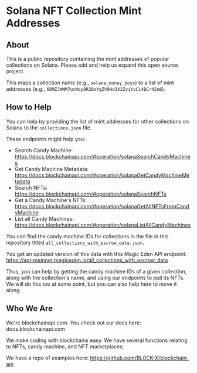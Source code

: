 # Solana NFT Collection Mint Addresses

## About

This is a public repository containing the mint addresses of popular collections on Solana. Please add and help us expand this open source project.

This maps a collection name (e.g., `solana_money_boys`) to a list of mint addresses (e.g., `66MZJWWM7ucWay8R2BzYgZVQHo3X2ZviYvCi4BCr42u6`).

## How to Help

You can help by providing the list of mint addresses for other collections on Solana to the `collections.json` file.

These endpoints might help you:
- Search Candy Machine: https://docs.blockchainapi.com/#operation/solanaSearchCandyMachines
- Get Candy Machine Metadata: https://docs.blockchainapi.com/#operation/solanaGetCandyMachineMetadata
- Search NFTs: https://docs.blockchainapi.com/#operation/solanaSearchNFTs
- Get a Candy Machine's NFTs: https://docs.blockchainapi.com/#operation/solanaGetAllNFTsFromCandyMachine
- List all Candy Machines: https://docs.blockchainapi.com/#operation/solanaListAllCandyMachines

You can find the candy machine IDs for collections in the file in this repository titled `all_collections_with_escrow_data.json`. 

You get an updated version of this data with this Magic Eden API endpoint: https://api-mainnet.magiceden.io/all_collections_with_escrow_data

Thus, you can help by getting the candy machine IDs of a given collection, along with the collection's name, and using our endpoints to pull its NFTs. We will do this too at some point, but you can also help here to move it along.

## Who We Are

We're blockchainapi.com. You check out our docs here: docs.blockchainapi.com

We make coding with blockchains easy. We have several functions relating to NFTs, candy machine, and NFT marketplaces. 

We have a repo of examples here: https://github.com/BL0CK-X/blockchain-api
